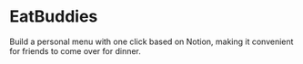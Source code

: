 # EatBuddies

Build a personal menu with one click based on Notion, making it convenient for friends to come over for dinner.
